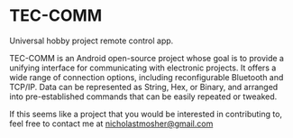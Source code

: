 # TEC-COMM
Universal hobby project remote control app.

TEC-COMM is an Android open-source project whose goal is to provide a unifying interface for
communicating with electronic projects.  It offers a wide range of connection options, including
reconfigurable Bluetooth and TCP/IP.  Data can be represented as String, Hex, or Binary, and
arranged into pre-established commands that can be easily repeated or tweaked.

If this seems like a project that you would be interested in contributing to, feel free to contact
me at nicholastmosher@gmail.com